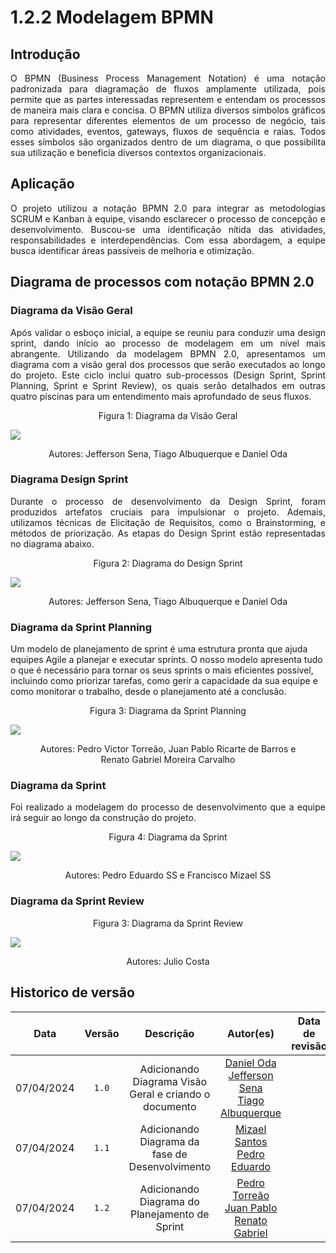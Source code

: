 # 1.2.2 Modelagem BPMN

## Introdução

<div align="justify">
  <p> O BPMN (Business Process Management Notation) é uma notação padronizada para diagramação de fluxos amplamente utilizada, pois permite que as partes interessadas representem e entendam os processos de maneira mais clara e concisa. O BPMN utiliza diversos símbolos gráficos para representar diferentes elementos de um processo de negócio, tais como atividades, eventos, gateways, fluxos de sequência e raias. Todos esses símbolos são organizados dentro de um diagrama, o que possibilita sua utilização e beneficia diversos contextos organizacionais. </p>
</div>

## Aplicação

<div align="justify">
  <p> O projeto utilizou a notação BPMN 2.0 para integrar as metodologias SCRUM e Kanban à equipe, visando esclarecer o processo de concepção e desenvolvimento. Buscou-se uma identificação nítida das atividades, responsabilidades e interdependências. Com essa abordagem, a equipe busca identificar áreas passíveis de melhoria e otimização. </p>
</div>

## Diagrama de processos com notação BPMN 2.0

### Diagrama da Visão Geral

<div align="justify">
  <p> Após validar o esboço inicial, a equipe se reuniu para conduzir uma design sprint, dando início ao processo de modelagem em um nível mais abrangente. Utilizando da modelagem BPMN 2.0, apresentamos um diagrama com a visão geral dos processos que serão executados ao longo do projeto. Este ciclo inclui quatro sub-processos (Design Sprint, Sprint Planning, Sprint e Sprint Review), os quais serão detalhados em outras quatro piscinas para um entendimento mais aprofundado de seus fluxos. </p>
</div>

<center>
  <figure>
    <figcaption>Figura 1: Diagrama da Visão Geral</figcaption>
  </figure>
</center>
<img src="./img/bpmn/diagrama_visao.jpeg" >
<center>
  <figure>
    <figcaption>Autores: Jefferson Sena, Tiago Albuquerque e Daniel Oda</figcaption>
  </figure>
</center>

### Diagrama Design Sprint

<div align="justify">
  <p> Durante o processo de desenvolvimento da Design Sprint, foram produzidos artefatos cruciais para impulsionar o projeto. Ademais, utilizamos técnicas de Elicitação de Requisitos, como o Brainstorming, e métodos de priorização. As etapas do Design Sprint estão representadas no diagrama abaixo. </p>
</div>

<center>
  <figure>
    <figcaption>Figura 2: Diagrama do Design Sprint</figcaption>
  </figure>
</center>
<img src="./img/bpmn/diagram_design_sprint.svg" >
<center>
  <figure>
    <figcaption>Autores: Jefferson Sena, Tiago Albuquerque e Daniel Oda</figcaption>
  </figure>
</center>

### Diagrama da Sprint Planning

<p> Um modelo de planejamento de sprint é uma estrutura pronta que ajuda equipes Agile a planejar e executar sprints. O nosso modelo apresenta tudo o que é necessário para tornar os seus sprints o mais eficientes possível, incluindo como priorizar tarefas, como gerir a capacidade da sua equipe e como monitorar o trabalho, desde o planejamento até a conclusão. </p>

<center>
  <figure>
    <figcaption>Figura 3: Diagrama da Sprint Planning</figcaption>
  </figure>
</center>
<img src="./img/bpmn/diagrama_sprint_planning.jpeg" >
<center>
  <figure>
    <figcaption>Autores: Pedro Victor Torreão, Juan Pablo Ricarte de Barros e Renato Gabriel Moreira Carvalho </figcaption>
  </figure>
</center>

### Diagrama da Sprint

<div align="justify">
  <p> Foi realizado a modelagem do processo de desenvolvimento que a equipe irá seguir ao longo da construção do projeto.</p>
</div>

<center>
  <figure>
    <figcaption>Figura 4: Diagrama da Sprint</figcaption>
  </figure>
</center>
<img src="./img/bpmn/diagram_review.svg" >
<center>
  <figure>
    <figcaption>Autores: Pedro Eduardo SS e Francisco Mizael SS</figcaption>
  </figure>
</center>

### Diagrama da Sprint Review

<p></p>

<center>
  <figure>
    <figcaption>Figura 3: Diagrama da Sprint Review</figcaption>
  </figure>
</center>
<img src="./img/bpmn/bpmn-sprint-review.png" >
<center>
  <figure>
    <figcaption>Autores: Julio Costa</figcaption>
  </figure>
</center>

## Historico de versão

|    Data    | Versão |                       Descrição                        |                                                                         Autor(es)                                                                         | Data de revisão | Revisor(es) |
| :--------: | :----: | :----------------------------------------------------: | :-------------------------------------------------------------------------------------------------------------------------------------------------------: | :-------------: | :---------: |
| 07/04/2024 | `1.0`  | Adicionando Diagrama Visão Geral e criando o documento | [Daniel Oda](https://github.com/danieloda) <br> [Jefferson Sena](https://github.com/JeffesonSenaa) <br> [Tiago Albuquerque](https://github.com/Tiago1604) |                 |             |
| 07/04/2024 | `1.1`  |    Adicionando Diagrama da fase de Desenvolvimento     |                            [Mizael Santos](https://github.com/frmiza) <br> [Pedro Eduardo](https://github.com/PedroEduardoSS)                             |                 |             |
| 07/04/2024 | `1.2`  |     Adicionando Diagrama do Planejamento de Sprint     | [Pedro Torreão](https://github.com/PedroTorreao21) <br> [Juan Pablo](https://github.com/Juan-Ricarte) <br> [Renato Gabriel](https://github.com/Osidious)  |                 |             |
